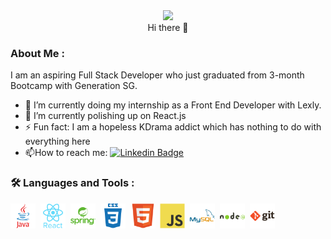 
<div id="header" align="center">
  <img src="https://media.giphy.com/media/IoP0PvbbSWGAM/giphy.gif" width="100"/><br>
  Hi there 👋
</div>

### About Me :
I am an aspiring Full Stack Developer who just graduated from 3-month Bootcamp with Generation SG.

- 🔭 I’m currently doing my internship as a Front End Developer with Lexly.
- 🌱 I’m currently polishing up on React.js
- ⚡ Fun fact: I am a hopeless KDrama addict which has nothing to do with everything here
- :mailbox:How to reach me: [![Linkedin Badge](https://img.shields.io/badge/-Erica-blue?style=flat&logo=Linkedin&logoColor=white)](https://www.linkedin.com/in/erica-ang/)

### :hammer_and_wrench: Languages and Tools :
<div>
  <img src="https://github.com/devicons/devicon/blob/master/icons/java/java-original-wordmark.svg" title="Java" alt="Java" width="40" height="40"/>&nbsp;
  <img src="https://github.com/devicons/devicon/blob/master/icons/react/react-original-wordmark.svg" title="React" alt="React" width="40" height="40"/>&nbsp;
  <img src="https://github.com/devicons/devicon/blob/master/icons/spring/spring-original-wordmark.svg" title="Spring" alt="Spring" width="40" height="40"/>&nbsp;
  <img src="https://github.com/devicons/devicon/blob/master/icons/css3/css3-plain-wordmark.svg"  title="CSS3" alt="CSS" width="40" height="40"/>&nbsp;
  <img src="https://github.com/devicons/devicon/blob/master/icons/html5/html5-original.svg" title="HTML5" alt="HTML" width="40" height="40"/>&nbsp;
  <img src="https://github.com/devicons/devicon/blob/master/icons/javascript/javascript-original.svg" title="JavaScript" alt="JavaScript" width="40" height="40"/>&nbsp;
  <img src="https://github.com/devicons/devicon/blob/master/icons/mysql/mysql-original-wordmark.svg" title="MySQL"  alt="MySQL" width="40" height="40"/>&nbsp;
  <img src="https://github.com/devicons/devicon/blob/master/icons/nodejs/nodejs-original-wordmark.svg" title="NodeJS" alt="NodeJS" width="40" height="40"/>&nbsp;
  <img src="https://github.com/devicons/devicon/blob/master/icons/git/git-original-wordmark.svg" title="Git" **alt="Git" width="40" height="40"/>
</div>





